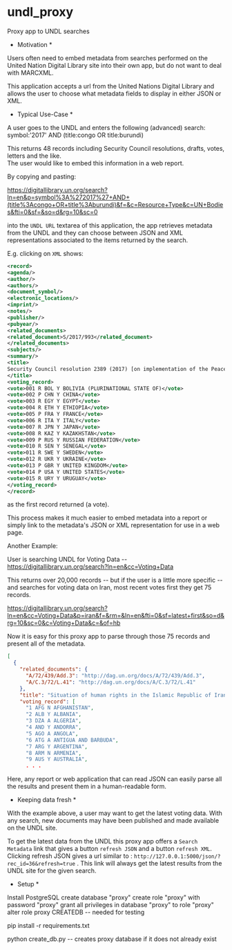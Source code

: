 # undl_proxy
Proxy app to UNDL searches

* Motivation *

Users often need to embed metadata from searches performed on the 
United Nation Digital Library site into their own app, but do
not want to deal with MARCXML.

This application accepts a url from the United Nations Digital
Library and allows the user to choose what metadata fields to
display in either JSON or XML.

* Typical Use-Case *

A user goes to the UNDL and enters the following (advanced) search:
symbol:'2017' AND (title:congo OR title:burundi)

This returns 48 records including Security Council resolutions, drafts, votes, letters and the like.  
The user would like to embed this information in a web report.

By copying and pasting:

https://digitallibrary.un.org/search?ln=en&p=symbol%3A%272017%27+AND+(title%3Acongo+OR+title%3Aburundi)&f=&c=Resource+Type&c=UN+Bodies&fti=0&sf=&so=d&rg=10&sc=0

into the `UNDL URL` textarea of this application, the app retrieves metadata from the UNDL and 
they can choose between JSON and XML representations associated to the items returned by
the search.

E.g. clicking on `XML` shows: 

```xml
<record>
<agenda/>
<author/>
<authors/>
<document_symbol/>
<electronic_locations/>
<imprint/>
<notes/>
<publisher/>
<pubyear/>
<related_documents>
<related_document>S/2017/993</related_document>
</related_documents>
<subjects/>
<summary/>
<title>
Security Council resolution 2389 (2017) [on implementation of the Peace, Security and Cooperation Framework for the Democratic Republic of the Congo and the Region]
</title>
<voting_record>
<vote>001 R BOL Y BOLIVIA (PLURINATIONAL STATE OF)</vote>
<vote>002 P CHN Y CHINA</vote>
<vote>003 R EGY Y EGYPT</vote>
<vote>004 R ETH Y ETHIOPIA</vote>
<vote>005 P FRA Y FRANCE</vote>
<vote>006 R ITA Y ITALY</vote>
<vote>007 R JPN Y JAPAN</vote>
<vote>008 R KAZ Y KAZAKHSTAN</vote>
<vote>009 P RUS Y RUSSIAN FEDERATION</vote>
<vote>010 R SEN Y SENEGAL</vote>
<vote>011 R SWE Y SWEDEN</vote>
<vote>012 R UKR Y UKRAINE</vote>
<vote>013 P GBR Y UNITED KINGDOM</vote>
<vote>014 P USA Y UNITED STATES</vote>
<vote>015 R URY Y URUGUAY</vote>
</voting_record>
</record>
```

as the first record returned (a vote).

This process makes it much easier to embed metadata into a report or simply link to the metadata's JSON
or XML representation for use in a web page.

Another Example:

User is searching UNDL for Voting Data -- https://digitallibrary.un.org/search?ln=en&cc=Voting+Data

This returns over 20,000 records -- but if the user is a little more specific -- and searches for 
voting data on Iran, most recent votes first they get 75 records.

https://digitallibrary.un.org/search?ln=en&cc=Voting+Data&p=iran&f=&rm=&ln=en&fti=0&sf=latest+first&so=d&rg=10&sc=0&c=Voting+Data&c=&of=hb

Now it is easy for this proxy app to parse through those 75 records and present all of the 
metadata.

```json
[
  {
    "related_documents": {
      "A/72/439/Add.3": "http://dag.un.org/docs/A/72/439/Add.3",
      "A/C.3/72/L.41": "http://dag.un.org/docs/A/C.3/72/L.41"
    },
    "title": "Situation of human rights in the Islamic Republic of Iran : resolution /",
    "voting_record": [
      "1 AFG N AFGHANISTAN",
      "2 ALB Y ALBANIA",
      "3 DZA A ALGERIA",
      "4 AND Y ANDORRA",
      "5 AGO A ANGOLA",
      "6 ATG A ANTIGUA AND BARBUDA",
      "7 ARG Y ARGENTINA",
      "8 ARM N ARMENIA",
      "9 AUS Y AUSTRALIA",
      . . .
```
Here, any report or web application that can read JSON can easily parse all the results and 
present them in a human-readable form.


* Keeping data fresh *

With the example above, a user may want to get the latest voting data.  With any search, 
new documents may have been published and made available on the UNDL site.

To get the latest data from the UNDL this proxy app offers a `Search Metadata` link that gives
a button `refresh JSON` and a button `refresh XML`.  Clicking refresh JSON gives a 
url similar to : `http://127.0.0.1:5000/json/?rec_id=36&refresh=true` . This
link will always get the latest results from the UNDL site for the given search.


* Setup *

Install PostgreSQL
create database "proxy"
create role "proxy" with password "proxy"
grant all privileges in database "proxy" to role "proxy"
alter role proxy CREATEDB -- needed for testing

pip install -r requirements.txt

python create_db.py -- creates proxy database if it does not already exist

